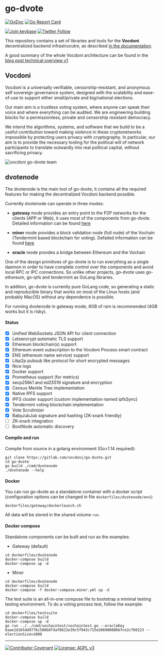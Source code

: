 # go-dvote

[![GoDoc](https://godoc.org/gitlab.com/vocdoni/go-dvote?status.svg)](https://godoc.org/gitlab.com/vocdoni/go-dvote)
[![Go Report Card](https://goreportcard.com/badge/github.com/ethereum/go-ethereum)](https://goreportcard.com/report/gitlab.com/vocdoni/go-dvote)

[![Join keybase](https://img.shields.io/badge/keybase-join%20community-orange)](https://keybase.io/team/vocdoni.public)
[![Twitter Follow](https://img.shields.io/twitter/follow/vocdoni.svg?style=social&label=Follow)](https://twitter.com/vocdoni)

This repository contains a set of libraries and tools for the **Vocdoni** decentralized backend infrastrucutre, as described [in the documentation](http://vocdoni.io/docs/#/).

A good summary of the whole Vocdoni architecture can be found in the [blog post technical overview v1](https://blog.vocdoni.io/vocdoni-technical-overview-v1/).

## Vocdoni

Vocdoni is a universally verifiable, censorship-resistant, and anonymous self sovereign governance system, designed with the scalability and ease-of-use to support either small/private and big/national elections.

Our main aim is a trustless voting system, where anyone can speak their voice and where everything can be audited. We are engineering building blocks for a permissionless, private and censorship resistant democracy.

We intend the algorithms, systems, and software that we build to be a useful contribution toward making violence in these cryptonetworks impossible by protecting users privacy with cryptography. In particular, our aim is to provide the necessary tooling for the political will of network participants to translate outwardly into real political capital, without sacrificing privacy.

![vocdoni go-dvote team](https://assets.gitlab-static.net/uploads/-/system/project/avatar/12677379/go-dvote.png)

## dvotenode

The dvotenode is the main tool of go-dvote, it contains all the required features for making the decentralized Vocdoni backend possible.

Currently dvotenode can operate in three modes:

- **gateway** mode provides an entry point to the P2P networks for the clients (APP or Web), it uses most of the components from go-dvote. Detailed information can be found [here](https://vocdoni.io/docs/#/architecture/components/gateway)

- **miner** mode provides a block validation node (full node) of the Vochain (Tendermint based blockchain for voting). Defailed information can be found [here](https://vocdoni.io/docs/#/architecture/components/vochain)
- **oracle** mode provdes a bridge between Ethereum and the Vochain

One of the design primitives of go-dvote is to run everything as a single daemon in order to have complete control over the components and avoid local RPC or IPC connections. So unlike other projects, go-dvote uses go-ethereum, go-ipfs and tendermint as GoLang libraries.

In addition, go-dvote is currently pure GoLang code, so generating a static and reproducible binary that works on most of the Linux hosts (and probably MacOS) without any dependence is possible.

For running dvotenode in gateway mode, 8GB of ram is recommended (4GB works but it is risky).

#### Status

- [x] Unified WebSockets JSON API for client connection
- [x] Letsencrypt automatic TLS support
- [x] Ethereum blockchain(s) support
- [x] Ethereum event subscription to the Vocdoni Process smart contract
- [x] ENS (ethereum name service) support
- [x] Libp2p pubsub like protocol for short encrypted messages
- [x] Nice logs
- [x] Docker support
- [x] Prometheus support (for metrics)
- [x] secp256k1 and ed25519 signature and encryption
- [x] Census Merkle Tree implementation
- [x] Native IPFS support
- [x] IPFS cluster support (custom implementation named ipfsSync)
- [x] Tendermint voting blockchain implementation
- [x] Vote Scrutinizer
- [x] BabyJubJub signature and hashing (ZK-snark friendly)
- [ ] ZK-snark integration
- [ ] BootNode automatic discovery

#### Compile and run

Compile from source in a golang environment (Go>1.14 required):

```
git clone https://gitlab.com/vocdoni/go-dvote.git
cd go-dvote
go build ./cmd/dvotenode
./dvotenode --help
```

#### Docker

You can run go-dvote as a standalone container with a docker script (configuration options can be changed in file `dockerfiles/dvotenode/env`):

```
dockerfiles/gateway/dockerlaunch.sh
```

All data will be stored in the shared volume `run`.

#### Docker compose

Standalone components can be built and run as the examples:

- Gateway (default)

```
cd dockerfiles/dvotenode
docker-compose build
docker-compose up -d
```

- Miner

```
cd dockerfiles/dvotenode
docker-compose build
docker-compose -f docker-compose.miner.yml up -d
```

The test suite is an all-in-one compose file to bootstrap a minimal testing testing environment. To do a voting process test, follow the example:

```
cd dockerfiles/testsuite
docker-compose build
docker-compose up -d
go run ../../cmd/vochaintest/vochaintest.go --oracleKey 6aae1d165dd9776c580b8fdaf8622e39c5f943c715e20690080bbfce2c760223 --electionSize=1000
```

---

[![Contributor Covenant](https://img.shields.io/badge/Contributor%20Covenant-v1.4%20adopted-ff69b4.svg)](code-of-conduct.md) [![License: AGPL v3](https://img.shields.io/badge/License-AGPL%20v3-blue.svg)](https://www.gnu.org/licenses/agpl-3.0)
